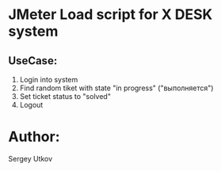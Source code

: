 # JMeter Load script for X DESK system

## UseCase:
1. Login into system
2. Find random tiket with state "in progress" ("выполняется")
3. Set ticket status to "solved"
4. Logout

# Author:
Sergey Utkov

